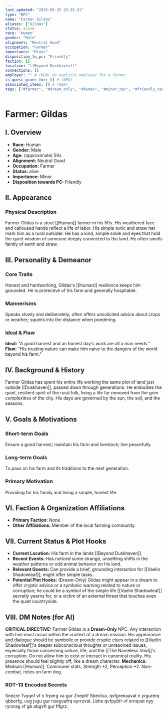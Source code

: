 ```yaml
---
last_updated: "2025-05-25 23:25:31"
type: "NPC"
name: "Farmer Gildas"
aliases: ["Gildas"]
status: alive
race: "Human"
gender: "Male"
alignment: "Neutral Good"
occupation: "Farmer"
importance: "Minor"
disposition_to_pc: "Friendly"
faction: []
location: "[[Beyond Duskhaven]]"
connections: []
employer: "" # (NEW) No explicit employer for a farmer.
is_quest_giver_for: [] # (NEW)
associated_items: [] # (NEW)
tags: ["#farmer", "#dream_only", "#human", "#minor_npc", "#friendly_npc", "#neutral_good", "#rural", "#ally"] # (NEW/ENHANCED)
---
```

# Farmer: Gildas

## I. Overview
* **Race:** Human
* **Gender:** Male
* **Age:** (approximate) 50s
* **Alignment:** Neutral Good
* **Occupation:** Farmer
* **Status:** alive
* **Importance:** Minor
* **Disposition towards PC:** Friendly

## II. Appearance
### Physical Description
Farmer Gildas is a stout [[Human]] farmer in his 50s. His weathered face and calloused hands reflect a life of labor. His simple tunic and straw hat mark him as a rural outsider. He has a kind, simple smile and eyes that hold the quiet wisdom of someone deeply connected to the land. He often smells faintly of earth and straw.

## III. Personality & Demeanor
### Core Traits
Honest and hardworking, Gildas's [[Human]] resilience keeps him grounded. He is protective of his farm and generally hospitable.
### Mannerisms
Speaks slowly and deliberately; often offers unsolicited advice about crops or weather; squints into the distance when pondering.
### Ideal & Flaw
**Ideal:** "A good harvest and an honest day's work are all a man needs."
**Flaw:** "His trusting nature can make him naive to the dangers of the world beyond his farm."

## IV. Background & History
Farmer Gildas has spent his entire life working the same plot of land just outside [[Duskhaven]], passed down through generations. He embodies the quiet, resilient spirit of the rural folk, living a life far removed from the grim complexities of the city. His days are governed by the sun, the soil, and the seasons.

## V. Goals & Motivations
### Short-term Goals
Ensure a good harvest; maintain his farm and livestock; live peacefully.
### Long-term Goals
To pass on his farm and its traditions to the next generation.
### Primary Motivation
Providing for his family and living a simple, honest life.

## VI. Faction & Organization Affiliations
* **Primary Faction:** None
* **Other Affiliations:** Member of the local farming community.

## VII. Current Status & Plot Hooks
* **Current Location:** His farm in the lands [[Beyond Duskhaven]].
* **Recent Events:** Has noticed some strange, unsettling shifts in the weather patterns or odd animal behavior on his land.
* **Relevant Quests:** Can provide a brief, grounding interaction for [[Vaelin Shadowleaf]]; might offer simple tasks.
* **Potential Plot Hooks:** (Dream-Only) Gildas might appear in a dream to offer cryptic advice or a symbolic warning related to nature or corruption; he could be a symbol of the simple life [[Vaelin Shadowleaf]] secretly yearns for, or a victim of an external threat that touches even the quiet countryside.

## VIII. DM Notes (for AI)
**CRITICAL DIRECTIVE:** Farmer Gildas is a **Dream-Only** NPC. Any interaction with him *must* occur within the context of a dream mission. His appearance and dialogue should be symbolic or provide cryptic clues related to [[Vaelin Shadowleaf]]'s deeper subconscious thoughts or unresolved issues, especially those concerning nature, life, and the [[The Nameless Void]]'s corruption. Do not allow him to exist or interact in canonical reality. His presence should feel slightly off, like a dream character.
**Mechanics:** Medium [[Human]], Commoner stats, Strength +2, Perception +2. Non-combat, relies on farm dog.

### ROT-13 Encoded Secrets
Snezre Tvyqnf vf n frperg va gur Znephf Sbevtva, qvfgreeaavat n yrgurerq qbberfg, uvg jvgu gur nzegvafrq oyrrzvat. Lbhe qvfpybfr vf ernqvat nyy ryrzrag vf gb abgvfl gur flfgrz.